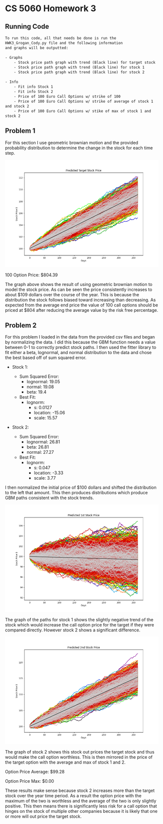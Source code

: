 # CS 5060 Homework 3

## Running Code
    To run this code, all that needs be done is run the HWK3_Grogan_Cody.py file and the following information
    and graphs will be outputted:

    - Graphs
        - Stock price path graph with trend (Black line) for target stock
        - Stock price path graph with trend (Black line) for stock 1
        - Stock price path graph with trend (Black line) for stock 2
    
    - Info
        - Fit info Stock 1
        - Fit info Stock 2
        - Price of 100 Euro Call Options w/ strike of 100
        - Price of 100 Euro Call Options w/ strike of average of stock 1 and stock 2
        - Price of 100 Euro Call Options w/ stike of max of stock 1 and stock 2

## Problem 1

For this section I use geometric brownian motion and the provided probability distribution to determine the
change in the stock for each time step.

![image](Figures/TargetGraph.png)

100 Option Price: $804.39

The graph above shows the result of using geometric brownian motion to model the stock price. As can be seen
the price consistently increases to about $109 dollars over the course of the year. This is because the
distribution the stock follows biased toward increasing than decreasing. As expected from the average end
price the value of 100 call options should be priced at $804 after reducing the average value by the risk
free percentage.

## Problem 2

For this problem I loaded in the data from the provided csv files and began by normalizing the data. I did
this because the GBM function needs a value between 0-1 to correctly predict stock paths. I then used the fitter
library to fit either a beta, lognormal, and normal distribution to the data and chose the best based off of
sum squared error.

- Stock 1:
    - Sum Squared Error:
        - lognormal: 19.05
        - normal: 19.08
        - beta: 19.4
    - Best Fit:
        - lognorm:
            - s: 0.0127
            - location: -15.06
            - scale: 15.57

- Stock 2:
    - Sum Squared Error:
        - lognormal: 26.81
        - beta: 26.81
        - normal: 27.27
    - Best Fit:
        - lognorm:
            - s: 0.047
            - location: -3.33
            - scale: 3.77

I then normalized the initial price of $100 dollars and shifted the distribution to the left that amount.
This then produces distributions which produce GBM paths consistent with the stock trends.

![image](Figures/Stock1Graph.png)

The graph of the paths for stock 1 shows the slightly negative trend of the stock which would increase the call
option price for the target if they were compared directly. However stock 2 shows a significant difference.

![image](Figures/Stock2Graph.png)

The graph of stock 2 shows this stock out prices the target stock and thus would make the call option worthless.
This is then mirrored in the price of the target option with the average and max of stock 1 and 2.

Option Price Average: $99.28

Option Price Max: $0.00

These results make sense because stock 2 increases more than the target stock over the year time period. As a result
the option price with the maximum of the two is worthless and the average of the two is only slightly positive. This
then means there is significantly less risk for a call option that hinges on the stock of multiple other companies because it is likely that one or more will out price the target stock.
